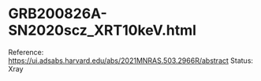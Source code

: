 # GRB200826A-SN2020scz_XRT10keV.html

Reference: https://ui.adsabs.harvard.edu/abs/2021MNRAS.503.2966R/abstract
Status: Xray